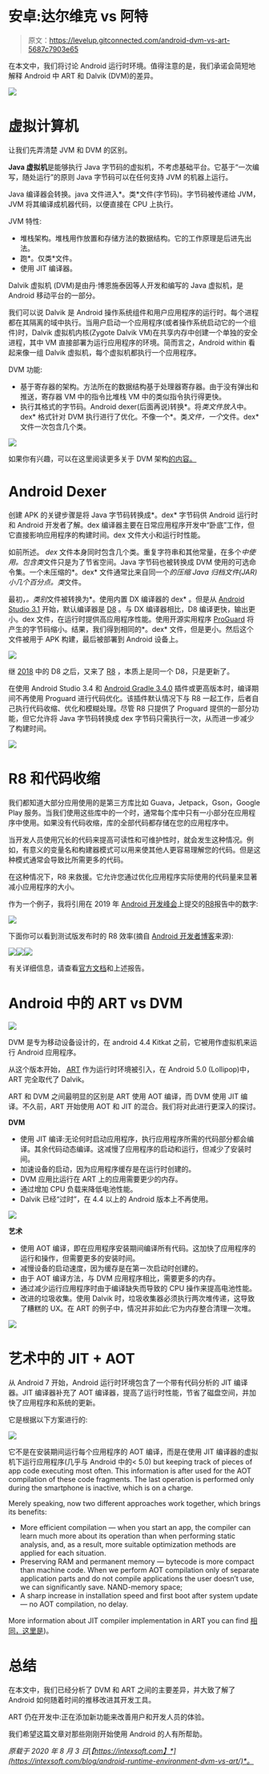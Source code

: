 # 安卓:达尔维克 vs 阿特

> 原文：<https://levelup.gitconnected.com/android-dvm-vs-art-5687c7903e65>

在本文中，我们将讨论 Android 运行时环境。值得注意的是，我们承诺会简短地解释 Android 中 ART 和 Dalvik (DVM)的差异。

![](img/e028ed397d6bc62842e674a0d9ba2847.png)

# 虚拟计算机

让我们先弄清楚 JVM 和 DVM 的区别。

**Java 虚拟机**是能够执行 Java 字节码的虚拟机，不考虑基础平台。它基于“一次编写，随处运行”的原则 Java 字节码可以在任何支持 JVM 的机器上运行。

Java 编译器会转换。java 文件进入*。类*文件(字节码)。字节码被传递给 JVM，JVM 将其编译成机器代码，以便直接在 CPU 上执行。

JVM 特性:

*   堆栈架构。堆栈用作放置和存储方法的数据结构。它的工作原理是后进先出法。
*   跑*。仅类*文件。
*   使用 JIT 编译器。

Dalvik 虚拟机 (DVM)是由丹·博恩施泰因等人开发和编写的 Java 虚拟机，是 Android 移动平台的一部分。

我们可以说 Dalvik 是 Android 操作系统组件和用户应用程序的运行时。每个进程都在其隔离的域中执行。当用户启动一个应用程序(或者操作系统启动它的一个组件)时，Dalvik 虚拟机内核(Zygote Dalvik VM)在共享内存中创建一个单独的安全进程，其中 VM 直接部署为运行应用程序的环境。简而言之，Android within 看起来像一组 Dalvik 虚拟机，每个虚拟机都执行一个应用程序。

DVM 功能:

*   基于寄存器的架构。方法所在的数据结构基于处理器寄存器。由于没有弹出和推送，寄存器 VM 中的指令比堆栈 VM 中的类似指令执行得更快。
*   执行其格式的字节码。Android dexer(后面再说)转换*。将*类文件放入*中。dex* 格式针对 DVM 执行进行了优化。不像一个*。类*文件，一个*文件。dex* 文件一次包含几个类。

![](img/7c6b3db28afabe262bc320d41e3d4394.png)

如果你有兴趣，可以在这里阅读更多关于 DVM 架构[的内容。](http://www.davidehringer.com/software/android/The_Dalvik_Virtual_Machine.pdf)

# Android Dexer

创建 APK 的关键步骤是将 Java 字节码转换成*。dex* 字节码供 Android 运行时和 Android 开发者了解。dex 编译器主要在日常应用程序开发中“卧底”工作，但它直接影响应用程序的构建时间。dex 文件大小和运行时性能。

如前所述。 *dex* 文件本身同时包含几个类。重复字符串和其他常量，在多个*中使用。包含类*文件只是为了节省空间。Java 字节码也被转换成 DVM 使用的可选命令集。一个未压缩的*。dex* 文件通常比来自同一个*的压缩 Java 归档文件(JAR)小几个百分点。类*文件。

最初，*。类别*文件被转换为*。使用内置 DX 编译器的 dex* 。但是从 [Android Studio 3.1](https://android-developers.googleblog.com/2017/08/next-generation-dex-compiler-now-in.html) 开始，默认编译器是 [D8](https://developer.android.com/studio/command-line/d8) 。与 DX 编译器相比，D8 编译更快，输出更小。dex 文件，在运行时提供高应用程序性能。使用开源实用程序 [ProGuard](https://www.guardsquare.com/en/products/proguard) 将产生的字节码缩小。结果，我们得到相同的*。dex* 文件，但是更小。然后这个文件被用于 APK 构建，最后被部署到 Android 设备上。

![](img/43354b6b301398ce61c703386161658d.png)

继 [2018](https://android-developers.googleblog.com/2018/11/r8-new-code-shrinker-from-google-is.html) 中的 D8 之后，又来了 [R8](https://developer.android.com/studio/build/shrink-code) ，本质上是同一个 D8，只是更新了。

在使用 Android Studio 3.4 和 [Android Gradle 3.4.0](https://developer.android.com/studio/releases/gradle-plugin#3-4-0) 插件或更高版本时，编译期间不再使用 Proguard 进行代码优化。该插件默认情况下与 R8 一起工作，后者自己执行代码收缩、优化和模糊处理。尽管 R8 只提供了 Proguard 提供的一部分功能，但它允许将 Java 字节码转换成 dex 字节码只需执行一次，从而进一步减少了构建时间。

![](img/7e3cf28a63d26c5586ffe321186e1902.png)

# R8 和代码收缩

我们都知道大部分应用使用的是第三方库比如 Guava，Jetpack，Gson，Google Play 服务。当我们使用这些库中的一个时，通常每个库中只有一小部分在应用程序中使用。如果没有代码收缩，库的全部代码都存储在您的应用程序中。

当开发人员使用冗长的代码来提高可读性和可维护性时，就会发生这种情况。例如，有意义的变量名和构建器模式可以用来使其他人更容易理解您的代码。但是这种模式通常会导致比所需更多的代码。

在这种情况下，R8 来救援。它允许您通过优化应用程序实际使用的代码量来显著减小应用程序的大小。

作为一个例子，我将引用在 2019 年 [Android 开发峰会](https://www.youtube.com/watch?time_continue=3&v=uQ_yK8kRCaA&feature=emb_title)上提交的[R8](https://www.youtube.com/watch?time_continue=3&v=uQ_yK8kRCaA&feature=emb_title)报告中的数字:

![](img/daa51f40bc297b12397c4c1665eded9a.png)

下面你可以看到测试版发布时的 R8 效率(摘自 [Android 开发者博客](https://android-developers.googleblog.com/)来源):

![](img/bff90c478dfa345d78c354b41aa37d90.png)![](img/3e9468518827b2b060729f4d490fad5f.png)![](img/88d1f1756ce9ae5dd6e16ceb8542c29f.png)

有关详细信息，请查看[官方文档](https://developer.android.com/studio/build/shrink-code)和上述报告。

# Android 中的 ART vs DVM

![](img/1c250b4a5dd0d3e065a23b20d23c40f9.png)

DVM 是专为移动设备设计的，在 android 4.4 Kitkat 之前，它被用作虚拟机来运行 Android 应用程序。

从这个版本开始， [ART](https://source.android.com/devices/tech/dalvik) 作为运行时环境被引入，在 Android 5.0 (Lollipop)中，ART 完全取代了 Dalvik。

ART 和 DVM 之间最明显的区别是 ART 使用 AOT 编译，而 DVM 使用 JIT 编译。不久前，ART 开始使用 AOT 和 JIT 的混合。我们将对此进行更深入的探讨。

**DVM**

*   使用 JIT 编译:无论何时启动应用程序，执行应用程序所需的代码部分都会编译。其余代码动态编译。这减慢了应用程序的启动和运行，但减少了安装时间。
*   加速设备的启动，因为应用程序缓存是在运行时创建的。
*   DVM 应用比运行在 ART 上的应用需要更少的内存。
*   通过增加 CPU 负载来降低电池性能。
*   Dalvik 已经“过时”，在 4.4 以上的 Android 版本上不再使用。

![](img/80ecd87b2c2dc34c8d3bd5f1631366da.png)

**艺术**

*   使用 AOT 编译，即在应用程序安装期间编译所有代码。这加快了应用程序的运行和操作，但需要更多的安装时间。
*   减慢设备的启动速度，因为缓存是在第一次启动时创建的。
*   由于 AOT 编译方法，与 DVM 应用程序相比，需要更多的内存。
*   通过减少运行应用程序时由于编译缺失而导致的 CPU 操作来提高电池性能。
*   改进的垃圾收集。使用 Dalvik 时，垃圾收集器必须执行两次堆传递，这导致了糟糕的 UX。在 ART 的例子中，情况并非如此:它为内存整合清理一次堆。

![](img/8802ae762ad92148ce2c7f7a4604564f.png)

# 艺术中的 JIT + AOT

从 Android 7 开始，Android 运行时环境包含了一个带有代码分析的 JIT 编译器。JIT 编译器补充了 AOT 编译器，提高了运行时性能，节省了磁盘空间，并加快了应用程序和系统的更新。

它是根据以下方案进行的:

![](img/a0fb17e6880debd9e0bd797790e4aa51.png)

它不是在安装期间运行每个应用程序的 AOT 编译，而是在使用 JIT 编译器的虚拟机下运行应用程序(几乎与 Android 中的< 5.0) but keeping track of pieces of app code executing most often. This information is after used for the AOT compilation of these code fragments. The last operation is performed only during the smartphone is inactive, which is on a charge.

Merely speaking, now two different approaches work together, which brings its benefits:

*   More efficient compilation — when you start an app, the compiler can learn much more about its operation than when performing static analysis, and, as a result, more suitable optimization methods are applied for each situation.
*   Preserving RAM and permanent memory — bytecode is more compact than machine code. When we perform AOT compilation only of separate application parts and do not compile applications the user doesn’t use, we can significantly save. NAND-memory space;
*   A sharp increase in installation speed and first boot after system update — no AOT compilation, no delay.

More information about JIT compiler implementation in ART you can find [相同，这里是](https://source.android.com/devices/tech/dalvik/jit-compiler))。

# 总结

在本文中，我们已经分析了 DVM 和 ART 之间的主要差异，并大致了解了 Android 如何随着时间的推移改进其开发工具。

ART 仍在开发中:正在添加新功能来改善用户和开发人员的体验。

我们希望这篇文章对那些刚刚开始使用 Android 的人有所帮助。

*原载于 2020 年 8 月 3 日*[*【https://intexsoft.com】*](https://intexsoft.com/blog/android-runtime-environment-dvm-vs-art/)*。*